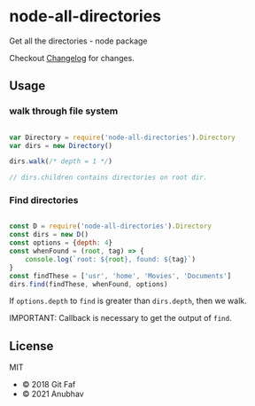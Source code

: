 # node-all-directories

Get all the directories - node package

Checkout [Changelog](CHANGELOG.md) for changes.

## Usage

### walk through file system

```javascript

var Directory = require('node-all-directories').Directory
var dirs = new Directory()

dirs.walk(/* depth = 1 */)

// dirs.children contains directories on root dir.

```

### Find directories

```javascript

const D = require('node-all-directories').Directory
const dirs = new D()
const options = {depth: 4}
const whenFound = (root, tag) => {
    console.log(`root: ${root}, found: ${tag}`)
}
const findThese = ['usr', 'home', 'Movies', 'Documents']
dirs.find(findThese, whenFound, options)

```

If `options.depth` to `find` is greater than `dirs.depth`, then we walk.

IMPORTANT: Callback is necessary to get the output of `find`.

## License

MIT

- &copy; 2018 Git Faf
- &copy; 2021 Anubhav
